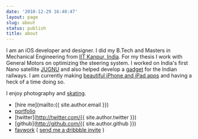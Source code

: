 ```yaml
---
date: '2010-12-29 16:40:47'
layout: page
slug: about
status: publish
title: about
---
```

I am an iOS developer and designer. I did my B.Tech and Masters in Mechanical Engineering from [IIT Kanpur, India](http://www.iitk.ac.in/). For my thesis I work with General Motors on optimizing the steering system. I worked on India's first Nano satellite [JUGNU](http://www.iitk.ac.in/me/jugnu/index.htm) and also helped develop a [gadget](http://momsiitk.wordpress.com/moms/) for the Indian railways. I am currently making [beautiful iPhone and iPad apps](http://whatanapp.com) and having a heck of a time doing so.

I enjoy photography and [skating](http://www.k2skates.com/inline-skates/il-capo). 

<!---
Shubham Goel is a hard core products guy. He has a B.Tech and Masters degree in Mechanical Engineering from [IIT Kanpur, India](http://www.iitk.ac.in/). For his thesis he worked with General Motors on optimizing the steering system. He has worked on India's first Nano satellite [JUGNU](http://www.iitk.ac.in/me/jugnu/index.htm) and also helped develop a [gadget](http://momsiitk.wordpress.com/moms/) for the Indian railways. He is currently making [beautiful iPhone and iPad apps](http://whatanapp.com) and having a heck of a time doing so.

He believes in multiplicity of work areas and the strength of inter-disciplinary collaboration. He pretends to be a master [photographer](http://www.canon.co.uk/for_home/product_finder/cameras/digital_slr/EOS_500D/) and [skater](http://www.k2skates.com/inline-skates/il-capo) by carrying around the respective equipments.

---->

- [hire me](mailto:{{ site.author.email }})
- [portfolio](http://whatanapp.com/shubhamgoel)
- [twitter](http://twitter.com/{{ site.author.twitter }})
- [github](http://github.com/{{ site.author.github }})
- [favwork](http://favwork.com/shubhamgoel) ( [send me a dribbble invite](http://dribbble.com/shubhamgoel) )